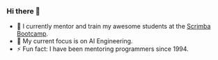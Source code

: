 ### Hi there 👋

- 🔭 I currently mentor and train my awesome students at the [Scrimba Bootcamp](https://scrimba.com).
- 🌱 My current focus is on AI Engineering.
- ⚡ Fun fact: I have been mentoring programmers since 1994.
